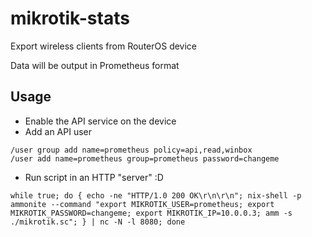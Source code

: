 # mikrotik-stats
Export wireless clients from RouterOS device

Data will be output in Prometheus format

## Usage

- Enable the API service on the device
- Add an API user
```
/user group add name=prometheus policy=api,read,winbox
/user add name=prometheus group=prometheus password=changeme
```
- Run script in an HTTP "server" :D
```
while true; do { echo -ne "HTTP/1.0 200 OK\r\n\r\n"; nix-shell -p ammonite --command "export MIKROTIK_USER=prometheus; export MIKROTIK_PASSWORD=changeme; export MIKROTIK_IP=10.0.0.3; amm -s ./mikrotik.sc"; } | nc -N -l 8080; done
```
